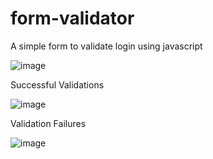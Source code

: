 # form-validator
A simple form to validate login using javascript


![image](https://user-images.githubusercontent.com/38749961/126662862-b56992c3-d19a-4dc4-a6d1-4ba1825b739f.png)

Successful Validations

![image](https://user-images.githubusercontent.com/38749961/126662973-b47c9bb2-b8e9-42f5-99d9-fc00a0b4a016.png)


Validation Failures

![image](https://user-images.githubusercontent.com/38749961/126663053-207f1b8b-4ac3-4023-8589-22ae4cec97fd.png)
